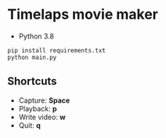 # Timelaps movie maker

- Python 3.8

```
pip install requirements.txt
python main.py
```

## Shortcuts

- Capture: **Space**
- Playback: **p**
- Write video: **w**
- Quit: **q**